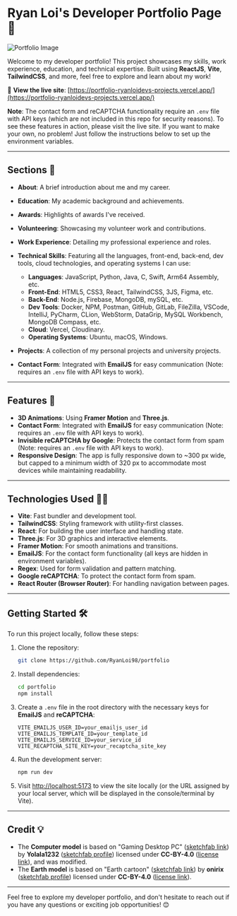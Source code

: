 # Ryan Loi's Developer Portfolio Page 🚀

![Portfolio Image](https://i.imgur.com/srJ6aqM.png)


Welcome to my developer portfolio! This project showcases my skills, work experience, education, and technical expertise. Built using **ReactJS**, **Vite**, **TailwindCSS**, and more, feel free to explore and learn about my work!

🔗 **View the live site**: [https://portfolio-ryanloidevs-projects.vercel.app/](https://portfolio-ryanloidevs-projects.vercel.app/)

**Note**: The contact form and reCAPTCHA functionality require an `.env` file with API keys (which are not included in this repo for security reasons). To see these features in action, please visit the live site. If you want to make your own, no problem! Just follow the instructions below to set up the environment variables.

---

## Sections 📑

* **About**: A brief introduction about me and my career.
* **Education**: My academic background and achievements.
* **Awards**: Highlights of awards I've received.
* **Volunteering**: Showcasing my volunteer work and contributions.
* **Work Experience**: Detailing my professional experience and roles.
* **Technical Skills**: Featuring all the languages, front-end, back-end, dev tools, cloud technologies, and operating systems I can use:

  * **Languages**: JavaScript, Python, Java, C, Swift, Arm64 Assembly, etc.
  * **Front-End**: HTML5, CSS3, React, TailwindCSS, 3JS, Figma, etc.
  * **Back-End**: Node.js, Firebase, MongoDB, mySQL, etc.
  * **Dev Tools**: Docker, NPM, Postman, GitHub, GitLab, FileZilla, VSCode, IntelliJ, PyCharm, CLion, WebStorm, DataGrip, MySQL Workbench, MongoDB Compass, etc.
  * **Cloud**: Vercel, Cloudinary.
  * **Operating Systems**: Ubuntu, macOS, Windows.
* **Projects**: A collection of my personal projects and university projects.
* **Contact Form**: Integrated with **EmailJS** for easy communication (Note: requires an `.env` file with API keys to work).

---

## Features 🌟

* **3D Animations**: Using **Framer Motion** and **Three.js**.
* **Contact Form**: Integrated with **EmailJS** for easy communication (Note: requires an `.env` file with API keys to work).
* **Invisible reCAPTCHA by Google**: Protects the contact form from spam (Note: requires an `.env` file with API keys to work).
* **Responsive Design**: The app is fully responsive down to \~300 px wide, but capped to a minimum width of 320 px to accommodate most devices while maintaining readability.

---

## Technologies Used 🧑‍💻

* **Vite**: Fast bundler and development tool.
* **TailwindCSS**: Styling framework with utility-first classes.
* **React**: For building the user interface and handling state.
* **Three.js**: For 3D graphics and interactive elements.
* **Framer Motion**: For smooth animations and transitions.
* **EmailJS**: For the contact form functionality (all keys are hidden in environment variables).
* **Regex**: Used for form validation and pattern matching.
* **Google reCAPTCHA**: To protect the contact form from spam.
* **React Router (Browser Router)**: For handling navigation between pages.

---

## Getting Started 🛠️

To run this project locally, follow these steps:

1. Clone the repository:

   ```bash
   git clone https://github.com/RyanLoi98/portfolio
   ```

2. Install dependencies:

   ```bash
   cd portfolio
   npm install
   ```

3. Create a `.env` file in the root directory with the necessary keys for **EmailJS** and **reCAPTCHA**:

   ```env
   VITE_EMAILJS_USER_ID=your_emailjs_user_id
   VITE_EMAILJS_TEMPLATE_ID=your_template_id
   VITE_EMAILJS_SERVICE_ID=your_service_id
   VITE_RECAPTCHA_SITE_KEY=your_recaptcha_site_key
   ```

4. Run the development server:

   ```bash
   npm run dev
   ```

5. Visit [http://localhost:5173](http://localhost:5173) to view the site locally (or the URL assigned by your local server, which will be displayed in the console/terminal by Vite).

---

## Credit 💡

* The **Computer model** is based on "Gaming Desktop PC" ([sketchfab link](https://sketchfab.com/3d-models/gaming-desktop-pc-d1d8282c9916438091f11aeb28787b66)) by **Yolala1232** ([sketchfab profile](https://sketchfab.com/Yolala1232)) licensed under **CC-BY-4.0** ([license link](http://creativecommons.org/licenses/by/4.0/)), and was modified.
* The **Earth model** is based on "Earth cartoon" ([sketchfab link](https://sketchfab.com/3d-models/earth-cartoon-8980e2238c534516bc2345703cd8eae4)) by **onirix** ([sketchfab profile](https://sketchfab.com/onirix)) licensed under **CC-BY-4.0** ([license link](http://creativecommons.org/licenses/by/4.0/)).


---

Feel free to explore my developer portfolio, and don't hesitate to reach out if you have any questions or exciting job opportunities! 😊